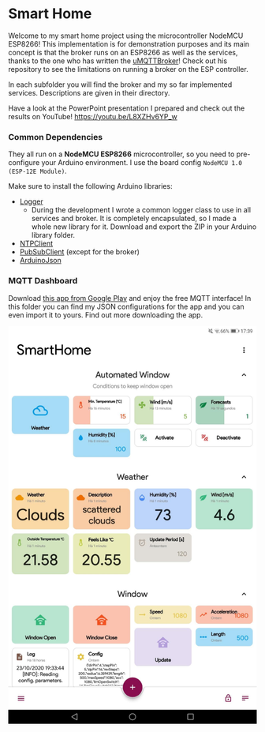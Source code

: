 # Smart Home

Welcome to my smart home project using the microcontroller NodeMCU ESP8266!
This implementation is for demonstration purposes and its main concept is that the broker runs on an ESP8266 as well as the services, thanks to the one who has written the [uMQTTBroker](https://github.com/martin-ger/uMQTTBroker)! Check out his repository to see the limitations on running a broker on the ESP controller.

In each subfolder you will find the broker and my so far implemented services. Descriptions are given in their directory.


Have a look at the PowerPoint presentation I prepared and check out the results on YouTube!
https://youtu.be/L8XZHv6YP_w

### Common Dependencies

They all run on a **NodeMCU ESP8266** microcontroller, so you need to pre-configure your Arduino environment. I use the board config `NodeMCU 1.0 (ESP-12E Module)`.

Make sure to install the following Arduino libraries:

* [Logger](https://github.com/lucasdecamargo/arduino-logger)
  * During the development I wrote a common logger class to use in all services and broker. It is completely encapsulated, so I made a whole new library for it. Download and export the ZIP in your Arduino library folder.
* [NTPClient](https://github.com/arduino-libraries/NTPClient)
* [PubSubClient](https://github.com/knolleary/pubsubclient) (except for the broker)
* [ArduinoJson](https://arduinojson.org/)

### MQTT Dashboard
Download [this app from Google Play](https://play.google.com/store/apps/details?id=com.app.vetru.mqttdashboard) and enjoy the free MQTT interface! In this folder you can find my JSON configurations for the app and you can even import it to yours. Find out more downloading the app.

![MQTT Dashboard](https://github.com/lucasdecamargo/smart-home/blob/main/mqttdash.jpg?raw=true)
